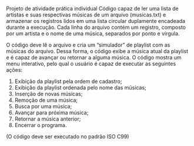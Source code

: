 Projeto de atividade prática individual
Código capaz de ler uma lista de artistas e suas respectivas músicas de um arquivo
(musicas.txt) e armazenar os registros lidos em uma lista circular duplamente encadeada durante a
execução. Cada linha do arquivo contém um registro, composto por um artista e o nome de uma música,
separados por ponto e vírgula.

O código deve lê o arquivo e cria um “simulador” de playlist com as músicas do arquivo. 
Dessa forma, o código exibe a música atual da
playlist e é capaz de avançar ou retornar a alguma música. O código mostra um menu interativo, 
pelo qual o usuário é capaz de executar as seguintes ações:
1. Exibição da playlist pela ordem de cadastro;
2. Exibição da playlist ordenada pelo nome das músicas;
3. Inserção de novas músicas;
4. Remoção de uma música;
5. Busca por uma música;
6. Avançar para próxima música;
7. Retornar a música anterior;
8. Encerrar o programa.

(O código deve ser executado no padrão ISO C99)